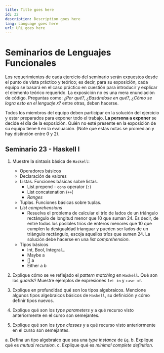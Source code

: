 ```yaml
---
title: Title goes here
id: 22
description: Description goes here
lang: Language goes here
url: URL goes here
---
```


# Seminarios de Lenguajes Funcionales

Los requerimientos de cada ejercicio del seminario serán expuestos 
desde el punto de vista práctico y teórico; es decir, para su 
exposición, cada equipo se basará en el caso práctico en cuestión para 
introducir y explicar el elemento teórico requerido. La exposición no 
es una mera enunciación de código. Preguntas como: _¿Por qué?_, 
_¿Basándose en qué?_, _¿Cómo se logra esto en el lenguaje `X`?_ entre 
otras, deben hacerse.

Todos los miembros del equipo deben participar en la solución del 
ejercicio y estar preparados para exponer todo el trabajo. **La persona 
a exponer** se decide el día de la exposición. Quién no esté presente 
en la exposición de su equipo tiene `0` en la evaluación. (Note que 
estas notas se promedian y hay distinción entre 0 y 2).

## Seminario 23 - Haskell I

1. Muestre la sintaxis básica de `Haskell`:

    - Operadores básicos
    - Declaración de valores
    - Listas. Funciones básicas sobre listas. 
        * List prepend - `cons` operator (`:`)
        * List concatenation (`++`)
        * *Ranges*
    - Tuplas. Funciones básicas sobre tuplas.
    - *List comprehensions*
        * Resuelva el problema de calcular el trío de lados de un triángulo
        rectángulo de longitud menor que 10 que suman 24. Es decir, 
        de entre todos los posibles tríos de enteros menores que 10
        que cumplen la desigualdad trianguar y pueden ser lados de un 
        triángulo rectángulo, escoja aquellos tríos que sumen 24. La 
        solución debe hacerse en una *list comprehension*.
    - Tipos básicos
        * Int, Bool, Integral...
        * Maybe a
        * [] a
        * Either a b

2. Explique cómo se ve reflejado el *pattern matching* en `Haskell`.
 Qué son los *guards*? Muestre ejemplos de expresiones `let in` y 
 `case of`.

3. Explique en profundidad qué son los tipos algebraicos. Mencione 
algunos tipos algebraicos básicos de `Haskell`, su definición y
cómo definir tipos nuevos.

4. Explique qué son los *type parameters*  y a qué recurso visto anteriormente en el curso son semejantes.

5. Explique qué son los *type classes* y a qué recurso visto
anteriormente en el curso son semejantes. 

a. Defina un tipo algebraico que sea una *type instance* de `Eq`. 
b. Explique qué es *mutual recursion*.
c. Explique qué es *minimal complete definition*.


